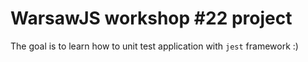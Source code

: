 # WarsawJS workshop #22 project

The goal is to learn how to unit test application with `jest` framework :)
